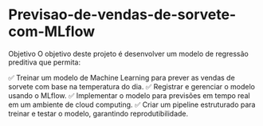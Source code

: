 # Previsao-de-vendas-de-sorvete-com-MLflow

Objetivo
O objetivo deste projeto é desenvolver um modelo de regressão preditiva que permita: 

✅ Treinar um modelo de Machine Learning para prever as vendas de sorvete com base na temperatura do dia.
✅ Registrar e gerenciar o modelo usando o MLflow.
✅ Implementar o modelo para previsões em tempo real em um ambiente de cloud computing.
✅ Criar um pipeline estruturado para treinar e testar o modelo, garantindo reprodutibilidade.
